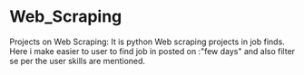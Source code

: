 # Web_Scraping
Projects on Web Scraping:
  It is python Web scraping projects in job finds. Here i make easier to user to find job in posted on :"few days" and also filter se per the user skills are mentioned.

